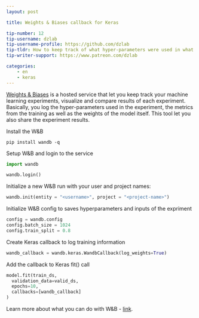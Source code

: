```yaml
---
layout: post

title: Weights & Biases callback for Keras

tip-number: 12
tip-username: dzlab
tip-username-profile: https://github.com/dzlab
tip-tldr: How to keep track of what hyper-parameters were used in what experiment?
tip-writer-support: https://www.patreon.com/dzlab

categories:
    - en
    - keras
---
```


[Weights & Biases](https://www.wandb.ai/) is a hosted service that let you keep track your machine learning experiments, visualize and compare results of each experiment. Basically, you log the hyper-parameters used in the experiment, the metrics from the training as well as the weights of the model itself. This tool let you also share the experiment results.


Install the W&B
```
pip install wandb -q
```

Setup W&B and login to the service
```python
import wandb

wandb.login()
```

Initialize a new W&B run with your user and project names:
```python
wandb.init(entity = "<username>", project = "<project-name>")
```

Initialize W&B config to saves hyperparameters and inputs of the expriment
```python
config = wandb.config
config.batch_size = 1024
config.train_split = 0.8
```

Create Keras callback to log training information
```python
wandb_callback = wandb.keras.WandbCallback(log_weights=True)
```

Add the callback to Keras fit() call
```python
model.fit(train_ds,
  validation_data=valid_ds,
  epochs=10,
  callbacks=[wandb_callback]
)
```

Learn more about what you can do with W&B - [link](https://docs.wandb.com/integrations/jupyter.html).
